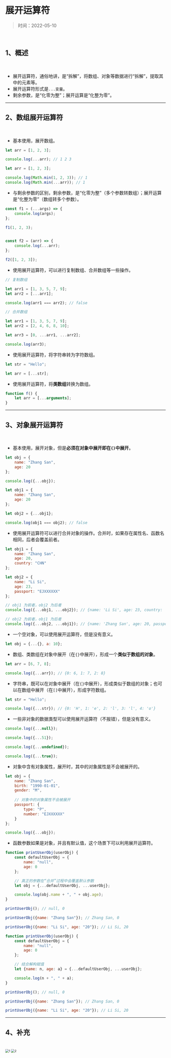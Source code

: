 # 展开运算符

> 时间：2022-05-10

<br/>

## 1、概述

<br/>

- 展开运算符，通俗地讲，是“拆解”，将数组、对象等数据进行“拆解”，提取其中的元素等。
- 展开运算符形式是`...变量`。
- 剩余参数，是“化零为整”；展开运算是“化整为零”。

---

## 2、数组展开运算符

<br/>

- 基本使用，展开数组。



```javascript
let arr = [1, 2, 3];

console.log(...arr); // 1 2 3
```



```javascript
let arr = [1, 2, 3];

console.log(Math.min(1, 2, 3)); // 1
console.log(Math.min(...arr)); // 1
```



- 与剩余参数的区别，剩余参数，是“化零为整”（多个参数转数组）；展开运算是“化整为零”（数组转多个参数）。



```javascript
const f1 = (...args) => {
    console.log(args);
};

f1(1, 2, 3);


const f2 = (arr) => {
    console.log(...arr);
};

f2([1, 2, 3]);
```



- 使用展开运算符，可以进行复制数组、合并数组等一些操作。



```javascript
// 复制数组

let arr1 = [1, 3, 5, 7, 9];
let arr2 = [...arr1];

console.log(arr1 === arr2); // false
```



```javascript
// 合并数组

let arr1 = [1, 3, 5, 7, 9];
let arr2 = [2, 4, 6, 8, 10];

let arr3 = [0, ...arr1, ...arr2];

console.log(arr3);
```



- 使用展开运算符，将字符串转为字符数组。



```javascript
let str = "Hello";

let arr = [...str];
```



- 使用展开运算符，将**类数组**转换为数组。



```javascript
function f() {
    let arr = [...arguments];
}
```



---

## 3、对象展开运算符

<br/>

- 基本使用，展开对象，但是**必须在对象中展开即在`{}`中展开**。



```javascript
let obj = {
    name: "Zhang San",
    age: 20
};

console.log({...obj});
```



```javascript
let obj1 = {
    name: "Zhang San",
    age: 20
};

let obj2 = {...obj1};

console.log(obj1 === obj2); // false
```



- 使用展开运算符可以进行合并对象的操作。合并时，如果存在属性名、函数名相同，后者会覆盖前者。



```javascript
let obj1 = {
    name: "Zhang San",
    age: 20,
    country: "CHN"
};

let obj2 = {
    name: "Li Si",
    age: 23,
    passport: "EJXXXXXX"
};

// obj1 为前者，obj2 为后者
console.log({...obj1, ...obj2}); // {name: 'Li Si', age: 23, country: 'CHN', passport: 'EJXXXXXX'}

// obj2 为前者，obj1 为后者
console.log({...obj2, ...obj1}); // {name: 'Zhang San', age: 20, passport: 'EJXXXXXX', country: 'CHN'}
```



- 一个空对象，可以使用展开运算符，但是没有意义。



```javascript
let obj = {...{}, a: 10};
```



- 数组、类数组在对象中展开（在`{}`中展开），形成一个**类似于数组的对象**。



```javascript
let arr = [6, 7, 8];

console.log({...arr}); // {0: 6, 1: 7, 2: 8}
```



- 字符串，既可以在对象中展开（在`{}`中展开），形成类似于数组的对象；也可以在数组中展开（在`[]`中展开），形成字符数组。



```javascript
let str = "Hello";

console.log({...str}); // {0: 'H', 1: 'e', 2: 'l', 3: 'l', 4: 'o'}
```



- 一些非对象的数据类型可以使用展开运算符（不报错），但是没有意义。



```javascript
console.log({...null});

console.log({...51});

console.log({...undefined});

console.log({...true});
```



- 对象中含有对象属性，展开时，其中的对象属性是不会被展开的。



```javascript
let obj = {
    name: "Zhang San",
    birth: "1990-01-01",
    gender: "M",
    
    // 对象中的对象属性不会被展开
    passport: {
        type: "P",
        number: "EJXXXXXX"
    }
};

console.log({...obj});
```



- 函数参数如果是对象，并且有默认值，这个场景下可以利用展开运算符。



```javascript
function printUserObj(userObj) {
    const defaultUserObj = {
        name: "null",
        age: 0
    };

    // 真正的参数在“合并”过程中会覆盖默认参数
    let obj = {...defaultUserObj, ...userObj};

    console.log(obj.name + ", " + obj.age);
}

printUserObj(); // null, 0

printUserObj({name: "Zhang San"}); // Zhang San, 0

printUserObj({name: "Li Si", age: "20"}); // Li Si, 20
```



```javascript
function printUserObj(userObj) {
    const defaultUserObj = {
        name: "null",
        age: 0
    };

    // 结合解构赋值
    let {name: n, age: a} = {...defaultUserObj, ...userObj};

    console.log(n + ", " + a);
}

printUserObj(); // null, 0

printUserObj({name: "Zhang San"}); // Zhang San, 0

printUserObj({name: "Li Si", age: "20"}); // Li Si, 20
```



---

## 4、补充

<br/>

<img src="bcec04f5-69cf-4a0a-8779-a3dc1292f2e8/1.jpg" alt="1" style="zoom:67%;" />



<img src="bcec04f5-69cf-4a0a-8779-a3dc1292f2e8/2.jpg" alt="2" style="zoom:67%;" />